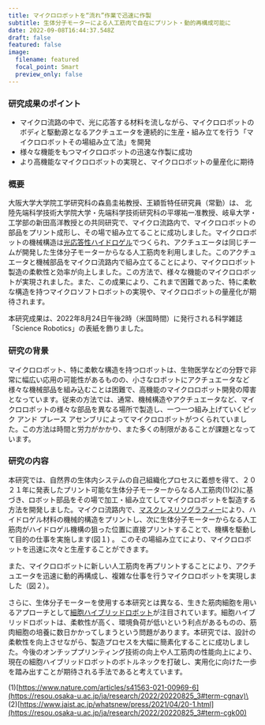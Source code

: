 ```yaml
---
title: マイクロロボットを“流れ”作業で迅速に作製
subtitle: 生体分子モーターによる人工筋肉で自在にプリント・動的再構成可能に
date: 2022-09-08T16:44:37.548Z
draft: false
featured: false
image:
  filename: featured
  focal_point: Smart
  preview_only: false
---
```

<!--StartFragment-->

### 研究成果のポイント

* マイクロ流路の中で、光に応答する材料を流しながら、マイクロロボットのボディと駆動源となるアクチュエータを連続的に生産・組み立てを行う「マイクロロボットその場組み立て法」を開発
* 様々な機能をもつマイクロロボットの迅速な作製に成功
* より高機能なマイクロロボットの実現と、マイクロロボットの量産化に期待

### 概要

大阪大学大学院工学研究科の森島圭祐教授、王穎哲特任研究員（常勤）は、 北陸先端科学技術大学院大学・先端科学技術研究科の平塚祐一准教授、岐阜大学・工学部の新田高洋教授との共同研究で、マイクロ流路内で、マイクロロボットの部品をプリント成形し、その場で組み立てることに成功しました。マイクロロボットの機械構造は[光応答性ハイドロゲル](https://resou.osaka-u.ac.jp/ja/research/2022/20220825_3#term-6c89e)でつくられ、アクチュエータは同じチームが開発した生体分子モーターからなる人工筋肉を利用しました。このアクチュエータと機械部品をマイクロ流路内で組み立てることにより、マイクロロボット製造の柔軟性と効率が向上しました。この方法で、様々な機能のマイクロロボットが実現されました。また、この成果により、これまで困難であった、特に柔軟な構造を持つマイクロソフトロボットの実現や、マイクロロボットの量産化が期待されます。

本研究成果は、2022年8月24日午後2時（米国時間）に発行される科学雑誌「Science Robotics」の表紙を飾りました。

### 研究の背景

マイクロロボット、特に柔軟な構造を持つロボットは、生物医学などの分野で非常に幅広い応用の可能性があるものの、小さなロボットにアクチュエータなど様々な機械部品を組み込むことは困難で、高機能のマイクロロボット開発の障害となっています。従来の方法では、通常、機械構造やアクチュエータなど、マイクロロボットの様々な部品を異なる場所で製造し、一つ一つ組み上げていくピック アンド プレース アセンブリによってマイクロロボットがつくられていました。この方法は時間と労力がかかり、また多くの制限があることが課題となっています。

### 研究の内容

本研究では、自然界の生体内システムの自己組織化プロセスに着想を得て、２０２１年に発表したプリント可能な生体分子モーターからなる人工筋肉(1)(2)に基づき、ロボット部品をその場で加工・組み立てしてマイクロロボットを製造する方法を開発しました。マイクロ流路内で、[マスクレスリソグラフィー](https://resou.osaka-u.ac.jp/ja/research/2022/20220825_3#term-cgnav)により、ハイドロゲル材料の機械的構造をプリントし、次に生体分子モーターからなる人工筋肉がハイドロゲル機構の狙った位置に直接プリントすることで、機構を駆動して目的の仕事を実施します(図１) 。 このその場組み立てにより、マイクロロボットを迅速に次々と生産することができます。

また、マイクロロボットに新しい人工筋肉を再プリントすることにより、アクチュエータを迅速に動的再構成し、複雑な仕事を行うマイクロロボットを実現しました（図２）。

さらに、生体分子モーターを使用する本研究とは異なる、生きた筋肉細胞を用いるアプローチとして[細胞ハイブリッドロボット](https://resou.osaka-u.ac.jp/ja/research/2022/20220825_3#term-cgk00)が注目されています。細胞ハイブリッドロボットは、柔軟性が高く、環境負荷が低いという利点があるものの、筋肉細胞の培養に数日かかってしまうという問題があります。本研究では、設計の柔軟性を向上させながら、製造プロセスを大幅に簡素化することに成功しました。今後のオンチッププリンティング技術の向上や人工筋肉の性能向上により、現在の細胞ハイブリッドロボットのボトルネックを打破し、実用化に向けた一歩を踏み出すことが期待される手法であると考えています。

(1)[https://www.nature.com/articles/s41563-021-00969-6](https://resou.osaka-u.ac.jp/ja/research/2022/20220825_3#term-cgnav)\
(2)[https://www.jaist.ac.jp/whatsnew/press/2021/04/20-1.html](https://resou.osaka-u.ac.jp/ja/research/2022/20220825_3#term-cgk00)

<!--EndFragment-->